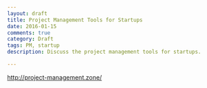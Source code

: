 ```yaml
---
layout: draft
title: Project Management Tools for Startups
date: 2016-01-15
comments: true
category: Draft
tags: PM, startup
description: Discuss the project management tools for startups.

---
```


http://project-management.zone/
